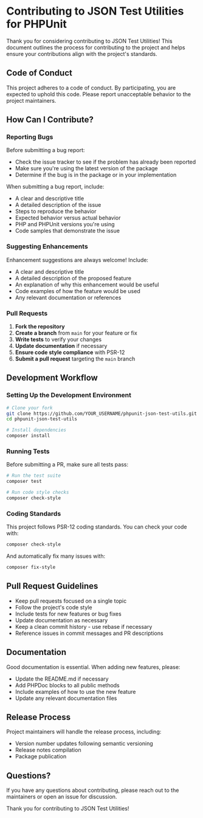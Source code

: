 # Contributing to JSON Test Utilities for PHPUnit

Thank you for considering contributing to JSON Test Utilities! This document outlines the process for contributing to the project and helps ensure your contributions align with the project's standards.

## Code of Conduct

This project adheres to a code of conduct. By participating, you are expected to uphold this code. Please report unacceptable behavior to the project maintainers.

## How Can I Contribute?

### Reporting Bugs

Before submitting a bug report:
- Check the issue tracker to see if the problem has already been reported
- Make sure you're using the latest version of the package
- Determine if the bug is in the package or in your implementation

When submitting a bug report, include:
- A clear and descriptive title
- A detailed description of the issue
- Steps to reproduce the behavior
- Expected behavior versus actual behavior
- PHP and PHPUnit versions you're using
- Code samples that demonstrate the issue

### Suggesting Enhancements

Enhancement suggestions are always welcome! Include:
- A clear and descriptive title
- A detailed description of the proposed feature
- An explanation of why this enhancement would be useful
- Code examples of how the feature would be used
- Any relevant documentation or references

### Pull Requests

1. **Fork the repository**
2. **Create a branch** from `main` for your feature or fix
3. **Write tests** to verify your changes
4. **Update documentation** if necessary
5. **Ensure code style compliance** with PSR-12
6. **Submit a pull request** targeting the `main` branch

## Development Workflow

### Setting Up the Development Environment

```bash
# Clone your fork
git clone https://github.com/YOUR_USERNAME/phpunit-json-test-utils.git
cd phpunit-json-test-utils

# Install dependencies
composer install
```

### Running Tests

Before submitting a PR, make sure all tests pass:

```bash
# Run the test suite
composer test

# Run code style checks
composer check-style
```

### Coding Standards

This project follows PSR-12 coding standards. You can check your code with:

```bash
composer check-style
```

And automatically fix many issues with:

```bash
composer fix-style
```

## Pull Request Guidelines

- Keep pull requests focused on a single topic
- Follow the project's code style
- Include tests for new features or bug fixes
- Update documentation as necessary
- Keep a clean commit history - use rebase if necessary
- Reference issues in commit messages and PR descriptions

## Documentation

Good documentation is essential. When adding new features, please:

- Update the README.md if necessary
- Add PHPDoc blocks to all public methods
- Include examples of how to use the new feature
- Update any relevant documentation files

## Release Process

Project maintainers will handle the release process, including:
- Version number updates following semantic versioning
- Release notes compilation
- Package publication

## Questions?

If you have any questions about contributing, please reach out to the maintainers or open an issue for discussion.

Thank you for contributing to JSON Test Utilities!
